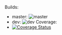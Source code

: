 Builds:
- master: ![master](https://travis-ci.org/Abrasha/depgrep.svg?branch=master)
- dev: ![dev](https://travis-ci.org/Abrasha/depgrep.svg?branch=dev)
Coverage:
- [![Coverage Status](https://coveralls.io/repos/github/Abrasha/depgrep/badge.svg?branch=master)](https://coveralls.io/github/Abrasha/depgrep?branch=master)